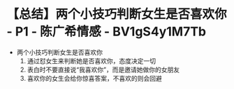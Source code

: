 # 【总结】两个小技巧判断女生是否喜欢你 - P1 - 陈广希情感 - BV1gS4y1M7Tb

-   两个小技巧判断女生是否喜欢你
    1.  通过怼女生来判断她是否喜欢你，态度决定一切
    2.  表白时不要直接说“我喜欢你”，而是邀请她做你的女朋友
    3.  喜欢你的女生会给你惊喜答案，不喜欢的则会回避